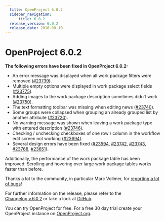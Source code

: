 ```yaml
---
  title: OpenProject 6.0.2
  sidebar_navigation:
      title: 6.0.2
  release_version: 6.0.2
  release_date: 2016-08-10
---
```


# OpenProject 6.0.2

**The following errors have been fixed in OpenProject 6.0.2:**

  - An error message was displayed when all work package filters were
    removed
    ([#23739](https://community.openproject.org/wp/23739)).
  - Multiple empty options were displayed in work package select fields
    ([#23775](https://community.openproject.org/wp/23775)).
  - Adding images to the work package description sometimes didn’t work
    ([#23750](https://community.openproject.org/wp/23750)).
  - The text formatting toolbar was missing when editing news
    ([#23740](https://community.openproject.org/wp/23740)).
  - Some groups were collapsed when grouping an already grouped list by
    another attribute
    ([#23720](https://community.openproject.org/wp/23720)).
  - No warning message was shown when leaving a work package type with
    entered description
    ([#23746](https://community.openproject.org/wp/23746)).
  - Checking / unchecking checkboxes of one row / column in the workflow
    edit screen not working
    ([#23694](https://community.openproject.org/wp/23694)).
  - Several design errors have been fixed
    ([#23594](https://community.openproject.org/wp/23594),
    [#23742](https://community.openproject.org/wp/23742),
    [#23743](https://community.openproject.org/wp/23743),
    [#23768](https://community.openproject.org/wp/23768),
    [#23651](https://community.openproject.org/wp/23651)).

Additionally, the performance of the work package table has been improved: Scrolling and hovering over large work package tables works
faster than before.

Thanks a lot to the community, in particular Marc Vollmer, for
[reporting a lot of
bugs](../../../development/report-a-bug/)!

For further information on the release, please refer to the  
[Changelog v.6.0.2](https://community.openproject.org/versions/814) 
or take a look at
[GitHub](https://github.com/opf/openproject/tree/v6.0.2).

You can try OpenProject for free. For a free 30 day trial create your
OpenProject instance on [OpenProject.org](https://openproject.org/).

